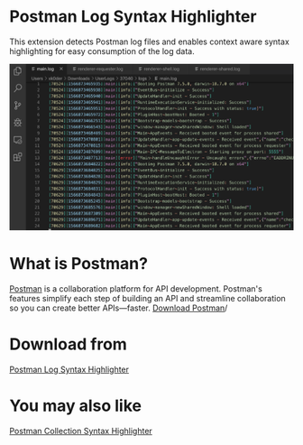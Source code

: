 # Postman Log Syntax Highlighter
This extension detects Postman log files and enables context aware syntax highlighting for easy consumption of the log data.

![Demo](https://github.com/xk0der/vscode-postman-log-syntax/blob/master/res/demo.png?raw=true)

# What is Postman?
[Postman](https://www.getpostman.com/?xk0der) is a collaboration platform for API development. Postman's features simplify each step of building an API and streamline collaboration so you can create better APIs—faster.
[Download Postman](https://www.getpostman.com/downloads/?xk0der)/

# Download from
[Postman Log Syntax Highlighter](https://marketplace.visualstudio.com/items?itemName=xk0der.vsc-postman-logs-syntax)

# You may also like
[Postman Collection Syntax Highlighter](https://marketplace.visualstudio.com/items?itemName=xk0der.vsc-postman-collection-syntax)
